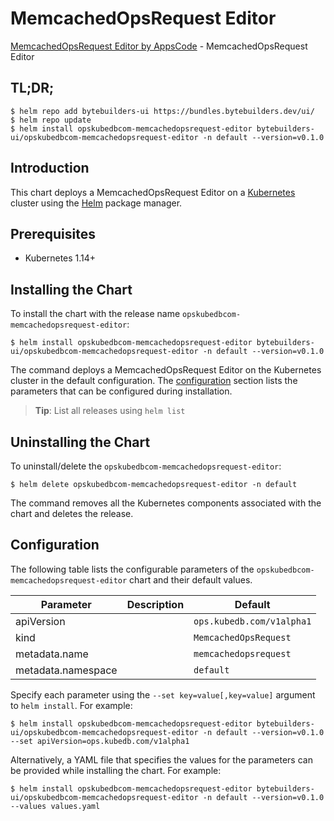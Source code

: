# MemcachedOpsRequest Editor

[MemcachedOpsRequest Editor by AppsCode](https://byte.builders) - MemcachedOpsRequest Editor

## TL;DR;

```console
$ helm repo add bytebuilders-ui https://bundles.bytebuilders.dev/ui/
$ helm repo update
$ helm install opskubedbcom-memcachedopsrequest-editor bytebuilders-ui/opskubedbcom-memcachedopsrequest-editor -n default --version=v0.1.0
```

## Introduction

This chart deploys a MemcachedOpsRequest Editor on a [Kubernetes](http://kubernetes.io) cluster using the [Helm](https://helm.sh) package manager.

## Prerequisites

- Kubernetes 1.14+

## Installing the Chart

To install the chart with the release name `opskubedbcom-memcachedopsrequest-editor`:

```console
$ helm install opskubedbcom-memcachedopsrequest-editor bytebuilders-ui/opskubedbcom-memcachedopsrequest-editor -n default --version=v0.1.0
```

The command deploys a MemcachedOpsRequest Editor on the Kubernetes cluster in the default configuration. The [configuration](#configuration) section lists the parameters that can be configured during installation.

> **Tip**: List all releases using `helm list`

## Uninstalling the Chart

To uninstall/delete the `opskubedbcom-memcachedopsrequest-editor`:

```console
$ helm delete opskubedbcom-memcachedopsrequest-editor -n default
```

The command removes all the Kubernetes components associated with the chart and deletes the release.

## Configuration

The following table lists the configurable parameters of the `opskubedbcom-memcachedopsrequest-editor` chart and their default values.

|     Parameter      | Description |          Default          |
|--------------------|-------------|---------------------------|
| apiVersion         |             | `ops.kubedb.com/v1alpha1` |
| kind               |             | `MemcachedOpsRequest`     |
| metadata.name      |             | `memcachedopsrequest`     |
| metadata.namespace |             | `default`                 |


Specify each parameter using the `--set key=value[,key=value]` argument to `helm install`. For example:

```console
$ helm install opskubedbcom-memcachedopsrequest-editor bytebuilders-ui/opskubedbcom-memcachedopsrequest-editor -n default --version=v0.1.0 --set apiVersion=ops.kubedb.com/v1alpha1
```

Alternatively, a YAML file that specifies the values for the parameters can be provided while
installing the chart. For example:

```console
$ helm install opskubedbcom-memcachedopsrequest-editor bytebuilders-ui/opskubedbcom-memcachedopsrequest-editor -n default --version=v0.1.0 --values values.yaml
```
